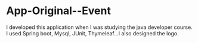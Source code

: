 # App-Original--Event
I developed this application when I was studying the java developer course. I used Spring boot, Mysql, JUnit, Thymeleaf...I also designed the logo.
